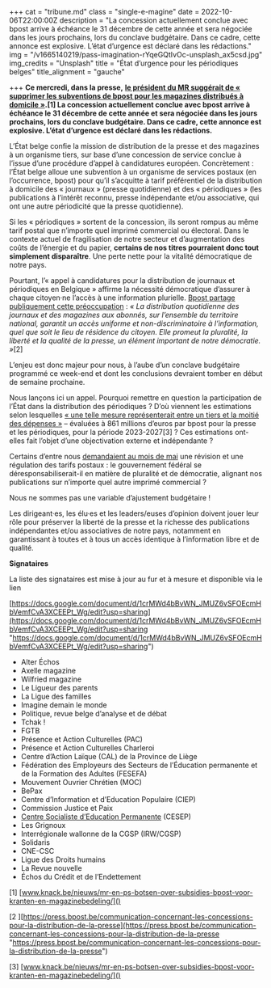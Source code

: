 +++
cat = "tribune.md"
class = "single-e-magine"
date = 2022-10-06T22:00:00Z
description = "La concession actuellement conclue avec bpost arrive à échéance le 31 décembre de cette année et sera négociée dans les jours prochains, lors du conclave budgétaire. Dans ce cadre, cette annonce est explosive. L’état d’urgence est déclaré dans les rédactions."
img = "/v1665140219/pass-imagination-rYqeGQtIvOc-unsplash_ax5csd.jpg"
img_credits = "Unsplash"
title = "État d’urgence pour les périodiques belges"
title_alignment = "gauche"

+++
**Ce mercredi, dans la presse,** [**le président du MR suggérait de « supprimer les subventions de bpost pour les magazines distribués à domicile »**](http://www.knack.be/nieuws/mr-en-ps-botsen-over-subsidies-bpost-voor-kranten-en-magazinebedeling/)**.\[1\] La concession actuellement conclue avec bpost arrive à échéance le 31 décembre de cette année et sera négociée dans les jours prochains, lors du conclave budgétaire. Dans ce cadre, cette annonce est explosive. L’état d’urgence est déclaré dans les rédactions.**

L’État belge confie la mission de distribution de la presse et des magazines à un organisme tiers, sur base d’une concession de service conclue à l’issue d’une procédure d’appel à candidatures européen. Concrètement : l’État belge alloue une subvention à un organisme de services postaux (en l’occurrence, bpost) pour qu’il s’acquitte à tarif préférentiel de la distribution à domicile des « journaux » (presse quotidienne) et des « périodiques » (les publications à l’intérêt reconnu, presse indépendante et/ou associative, qui ont une autre périodicité que la presse quotidienne).

Si les « périodiques » sortent de la concession, ils seront rompus au même tarif postal que n’importe quel imprimé commercial ou électoral. Dans le contexte actuel de fragilisation de notre secteur et d’augmentation des coûts de l’énergie et du papier, **certains de nos titres pourraient donc tout simplement disparaître**. Une perte nette pour la vitalité démocratique de notre pays.

Pourtant, l’« appel à candidatures pour la distribution de journaux et périodiques en Belgique » affirme la nécessité démocratique d’assurer à chaque citoyen·ne l’accès à une information plurielle. [Bpost partage publiquement cette préoccupation](https://press.bpost.be/communication-concernant-les-concessions-pour-la-distribution-de-la-presse) : _« La distribution quotidienne des journaux et des magazines aux abonnés, sur l’ensemble du territoire national, garantit un accès uniforme et non-discriminatoire à l’information, quel que soit le lieu de résidence du citoyen. Elle promeut la pluralité, la liberté et la qualité de la presse, un élément important de notre démocratie. »_\[2\]

L’enjeu est donc majeur pour nous, à l’aube d’un conclave budgétaire programmé ce week-end et dont les conclusions devraient tomber en début de semaine prochaine.

Nous lançons ici un appel. Pourquoi remettre en question la participation de l’État dans la distribution des périodiques ? D’où viennent les estimations selon lesquelles [« une telle mesure représenterait entre un tiers et la moitié des dépenses »](http://www.knack.be/nieuws/mr-en-ps-botsen-over-subsidies-bpost-voor-kranten-en-magazinebedeling/) – évaluées à 861 millions d’euros par bpost pour la presse et les périodiques, pour la période 2023-2027\[3\] ? Ces estimations ont-elles fait l’objet d’une objectivation externe et indépendante ?

Certains d’entre nous [demandaient au mois de mai](http://www.kiosque.media/la-lettre/) une révision et une régulation des tarifs postaux : le gouvernement fédéral se déresponsabiliserait-il en matière de pluralité et de démocratie, alignant nos publications sur n’importe quel autre imprimé commercial ?

Nous ne sommes pas une variable d’ajustement budgétaire !

Les dirigeant·es, les élu·es et les leaders/euses d’opinion doivent jouer leur rôle pour préserver la liberté de la presse et la richesse des publications indépendantes et/ou associatives de notre pays, notamment en garantissant à toutes et à tous un accès identique à l’information libre et de qualité.

**Signataires**

La liste des signataires est mise à jour au fur et à mesure et disponible via le lien

[https://docs.google.com/document/d/1crMWd4bBvWN_JMUZ6vSFOEcmHbVemfCvA3XCEEPt_Wg/edit?usp=sharing](https://docs.google.com/document/d/1crMWd4bBvWN_JMUZ6vSFOEcmHbVemfCvA3XCEEPt_Wg/edit?usp=sharing "https://docs.google.com/document/d/1crMWd4bBvWN_JMUZ6vSFOEcmHbVemfCvA3XCEEPt_Wg/edit?usp=sharing")

* Alter Échos
* Axelle magazine
* Wilfried magazine
* Le Ligueur des parents
* La Ligue des familles
* Imagine demain le monde
* Politique, revue belge d’analyse et de débat
* Tchak !
* FGTB
* Présence et Action Culturelles (PAC)
* Présence et Action Culturelles Charleroi
* Centre d’Action Laïque (CAL) de la Province de Liège
* Fédération des Employeurs des Secteurs de l’Éducation permanente et de la Formation des Adultes (FESEFA)
* Mouvement Ouvrier Chrétien (MOC)
* BePax
* Centre d’Information et d’Education Populaire (CIEP)
* Commission Justice et Paix
* [Centre Socialiste d’Education Permanente](https://www.cesep.be/) (CESEP)
* Les Grignoux
* Interrégionale wallonne de la CGSP (IRW/CGSP)
* Solidaris
* CNE-CSC
* Ligue des Droits humains
* La Revue nouvelle
* Échos du Crédit et de l’Endettement

\[1\] [www.knack.be/nieuws/mr-en-ps-botsen-over-subsidies-bpost-voor-kranten-en-magazinebedeling/]()

\[2 \][https://press.bpost.be/communication-concernant-les-concessions-pour-la-distribution-de-la-presse](https://press.bpost.be/communication-concernant-les-concessions-pour-la-distribution-de-la-presse "https://press.bpost.be/communication-concernant-les-concessions-pour-la-distribution-de-la-presse")

\[3\] [www.knack.be/nieuws/mr-en-ps-botsen-over-subsidies-bpost-voor-kranten-en-magazinebedeling/]()